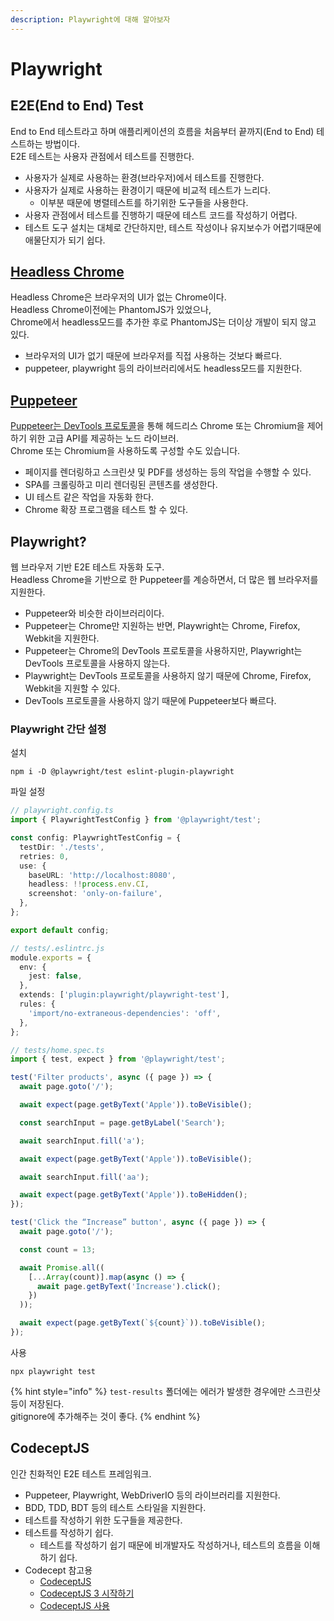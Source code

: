 ```yaml
---
description: Playwright에 대해 알아보자
---
```


# Playwright

## E2E(End to End) Test

End to End 테스트라고 하며 애플리케이션의 흐름을 처음부터 끝까지(End to End) 테스트하는 방법이다.  
E2E 테스트는 사용자 관점에서 테스트를 진행한다.

- 사용자가 실제로 사용하는 환경(브라우저)에서 테스트를 진행한다.
- 사용자가 실제로 사용하는 환경이기 때문에 비교적 테스트가 느리다.
  - 이부분 때문에 병렬테스트를 하기위한 도구들을 사용한다.
- 사용자 관점에서 테스트를 진행하기 때문에 테스트 코드를 작성하기 어렵다.
- 테스트 도구 설치는 대체로 간단하지만, 테스트 작성이나 유지보수가 어렵기때문에 애물단지가 되기 쉽다.

## [Headless Chrome](https://developer.chrome.com/blog/headless-chrome/)

Headless Chrome은 브라우저의 UI가 없는 Chrome이다.  
Headless Chrome이전에는 PhantomJS가 있었으나,  
Chrome에서 headless모드를 추가한 후로 PhantomJS는 더이상 개발이 되지 않고 있다.

- 브라우저의 UI가 없기 때문에 브라우저를 직접 사용하는 것보다 빠르다.
- puppeteer, playwright 등의 라이브러리에서도 headless모드를 지원한다.

## [Puppeteer](https://developer.chrome.com/docs/puppeteer/)

[Puppeteer는 DevTools 프로토콜](https://chromedevtools.github.io/devtools-protocol/)을 통해 헤드리스 Chrome 또는 Chromium을 제어하기 위한 고급 API를 제공하는 노드 라이브러.  
Chrome 또는 Chromium을 사용하도록 구성할 수도 있습니다.

- 페이지를 렌더링하고 스크린샷 및 PDF를 생성하는 등의 작업을 수행할 수 있다.
- SPA를 크롤링하고 미리 렌더링된 콘텐츠를 생성한다.
- UI 테스트 같은 작업을 자동화 한다.
- Chrome 확장 프로그램을 테스트 할 수 있다.

## Playwright?

웹 브라우저 기반 E2E 테스트 자동화 도구.  
Headless Chrome을 기반으로 한 Puppeteer를 계승하면서, 더 많은 웹 브라우저를 지원한다.

- Puppeteer와 비슷한 라이브러리이다.  
- Puppeteer는 Chrome만 지원하는 반면, Playwright는 Chrome, Firefox, Webkit을 지원한다.  
- Puppeteer는 Chrome의 DevTools 프로토콜을 사용하지만, Playwright는 DevTools 프로토콜을 사용하지 않는다.  
- Playwright는 DevTools 프로토콜을 사용하지 않기 때문에 Chrome, Firefox, Webkit을 지원할 수 있다.  
- DevTools 프로토콜을 사용하지 않기 때문에 Puppeteer보다 빠르다.  

### Playwright 간단 설정

설치

```shell
npm i -D @playwright/test eslint-plugin-playwright
```

파일 설정

```ts
// playwright.config.ts
import { PlaywrightTestConfig } from '@playwright/test';

const config: PlaywrightTestConfig = {
  testDir: './tests',
  retries: 0,
  use: {
    baseURL: 'http://localhost:8080',
    headless: !!process.env.CI,
    screenshot: 'only-on-failure',
  },
};

export default config;

// tests/.eslintrc.js
module.exports = {
  env: {
    jest: false,
  },
  extends: ['plugin:playwright/playwright-test'],
  rules: {
    'import/no-extraneous-dependencies': 'off',
  },
};

// tests/home.spec.ts
import { test, expect } from '@playwright/test';

test('Filter products', async ({ page }) => {
  await page.goto('/');

  await expect(page.getByText('Apple')).toBeVisible();

  const searchInput = page.getByLabel('Search');

  await searchInput.fill('a');

  await expect(page.getByText('Apple')).toBeVisible();

  await searchInput.fill('aa');

  await expect(page.getByText('Apple')).toBeHidden();
});

test('Click the “Increase” button', async ({ page }) => {
  await page.goto('/');

  const count = 13;

  await Promise.all((
    [...Array(count)].map(async () => {
      await page.getByText('Increase').click();
    })
  ));

  await expect(page.getByText(`${count}`)).toBeVisible();
});
```

사용

```shell
npx playwright test
```

{% hint style="info" %}
`test-results` 폴더에는 에러가 발생한 경우에만 스크린샷 등이 저장된다.  
gitignore에 추가해주는 것이 좋다.
{% endhint %}

## CodeceptJS

인간 친화적인 E2E 테스트 프레임워크.  

- Puppeteer, Playwright, WebDriverIO 등의 라이브러리를 지원한다.
- BDD, TDD, BDT 등의 테스트 스타일을 지원한다.
- 테스트를 작성하기 위한 도구들을 제공한다.
- 테스트를 작성하기 쉽다.
  - 테스트를 작성하기 쉽기 때문에 비개발자도 작성하거나, 테스트의 흐름을 이해하기 쉽다.
- Codecept 참고용
  - [CodeceptJS](https://codecept.io/)
  - [CodeceptJS 3 시작하기](https://github.com/ahastudio/til/blob/main/test/20201207-codeceptjs.md)
  - [CodeceptJS 사용](https://github.com/ahastudio/CodingLife/tree/main/20211012/react#codeceptjs-사용)